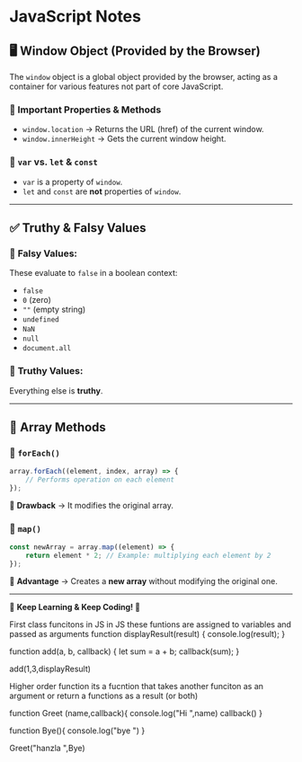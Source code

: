 # JavaScript Notes

## 🖥️ Window Object (Provided by the Browser)
The `window` object is a global object provided by the browser, acting as a container for various features not part of core JavaScript.

### 🔹 Important Properties & Methods
- `window.location` → Returns the URL (href) of the current window.
- `window.innerHeight` → Gets the current window height.

### 🔹 `var` vs. `let` & `const`
- `var` is a property of `window`.
- `let` and `const` are **not** properties of `window`.

---

## ✅ Truthy & Falsy Values

### 🔹 **Falsy Values:**
These evaluate to `false` in a boolean context:
- `false`
- `0` (zero)
- `""` (empty string)
- `undefined`
- `NaN`
- `null`
- `document.all`

### 🔹 **Truthy Values:**
Everything else is **truthy**.

---

## 🔄 Array Methods

### 🔹 `forEach()`
```js
array.forEach((element, index, array) => {
    // Performs operation on each element
});
```
📌 **Drawback** → It modifies the original array.

### 🔹 `map()`
```js
const newArray = array.map((element) => {
    return element * 2; // Example: multiplying each element by 2
});
```
📌 **Advantage** → Creates a **new array** without modifying the original one.

---

📌 **Keep Learning & Keep Coding! 🚀**



First class funcitons in JS
in JS these funtions are assigned to variables and passed as arguments
function displayResult(result) {
  console.log(result);
}

function add(a, b, callback) {
  let sum = a + b;
  callback(sum);
}


add(1,3,displayResult)


Higher order function
its a fucntion that takes another funciton as an argument or return a functions as a result (or both)

function Greet (name,callback){
console.log("Hi ",name)
callback()
}

function Bye(){
    console.log("bye ")
}

Greet("hanzla ",Bye)